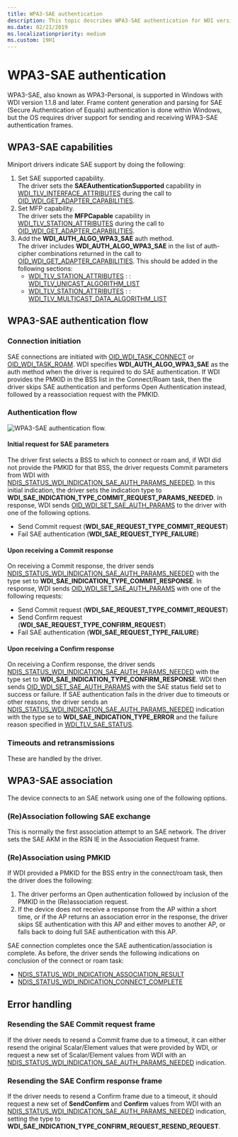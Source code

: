 ```yaml
---
title: WPA3-SAE authentication
description: This topic describes WPA3-SAE authentication for WDI version 1.1.8 and later.
ms.date: 02/21/2019
ms.localizationpriority: medium
ms.custom: 19H1
---
```


# WPA3-SAE authentication

WPA3-SAE, also known as WPA3-Personal, is supported in Windows with WDI version 1.1.8 and later. Frame content generation and parsing for SAE (Secure Authentication of Equals) authentication is done within Windows, but the OS requires driver support for sending and receiving WPA3-SAE authentication frames.

## WPA3-SAE capabilities

Miniport drivers indicate SAE support by doing the following:

1. Set SAE supported capability.  
    The driver sets the **SAEAuthenticationSupported** capability in [WDI_TLV_INTERFACE_ATTRIBUTES](wdi-tlv-interface-attributes.md) during the call to [OID_WDI_GET_ADAPTER_CAPABILITIES](oid-wdi-get-adapter-capabilities.md).
2. Set MFP capability.  
    The driver sets the **MFPCapable** capability in [WDI_TLV_STATION_ATTRIBUTES](wdi-tlv-station-attributes.md) during the call to [OID_WDI_GET_ADAPTER_CAPABILITIES](oid-wdi-get-adapter-capabilities.md).
3. Add the **WDI_AUTH_ALGO_WPA3_SAE** auth method.  
    The driver includes **WDI_AUTH_ALGO_WPA3_SAE** in the list of auth-cipher combinations returned in the call to [OID_WDI_GET_ADAPTER_CAPABILITIES](oid-wdi-get-adapter-capabilities.md). This should be added in the following sections:
    - [WDI_TLV_STATION_ATTRIBUTES](wdi-tlv-station-attributes.md) : : [WDI_TLV_UNICAST_ALGORITHM_LIST](wdi-tlv-unicast-algorithm-list.md)
    - [WDI_TLV_STATION_ATTRIBUTES](wdi-tlv-station-attributes.md) : : [WDI_TLV_MULTICAST_DATA_ALGORITHM_LIST](wdi-tlv-multicast-data-algorithm-list.md)

## WPA3-SAE authentication flow

### Connection initiation

SAE connections are initiated with [OID_WDI_TASK_CONNECT](oid-wdi-task-connect.md) or [OID_WDI_TASK_ROAM](oid-wdi-task-roam.md). WDI specifies **WDI_AUTH_ALGO_WPA3_SAE** as the auth method when the driver is required to do SAE authentication. If WDI provides the PMKID in the BSS list in the Connect/Roam task, then the driver skips SAE authentication and performs Open Authentication instead, followed by a reassociation request with the PMKID.

### Authentication flow

![WPA3-SAE authentication flow.](images/wpa3-sae-authentication-flow.png "WPA3-SAE authentication flow")

#### Initial request for SAE parameters

The driver first selects a BSS to which to connect or roam and, if WDI did not provide the PMKID for that BSS, the driver requests Commit parameters from WDI with [NDIS_STATUS_WDI_INDICATION_SAE_AUTH_PARAMS_NEEDED](ndis-status-wdi-indication-sae-auth-params-needed.md). In this initial indication, the driver sets the indication type to **WDI_SAE_INDICATION_TYPE_COMMIT_REQUEST_PARAMS_NEEDED**. In response, WDI sends [OID_WDI_SET_SAE_AUTH_PARAMS](oid-wdi-set-sae-auth-params.md) to the driver with one of the following options.

- Send Commit request (**WDI_SAE_REQUEST_TYPE_COMMIT_REQUEST**)
- Fail SAE authentication (**WDI_SAE_REQUEST_TYPE_FAILURE**)

#### Upon receiving a Commit response

On receiving a Commit response, the driver sends [NDIS_STATUS_WDI_INDICATION_SAE_AUTH_PARAMS_NEEDED](ndis-status-wdi-indication-sae-auth-params-needed.md) with the type set to **WDI_SAE_INDICATION_TYPE_COMMIT_RESPONSE**. In response, WDI sends [OID_WDI_SET_SAE_AUTH_PARAMS](oid-wdi-set-sae-auth-params.md) with one of the following requests:

- Send Commit request (**WDI_SAE_REQUEST_TYPE_COMMIT_REQUEST**)
- Send Confirm request (**WDI_SAE_REQUEST_TYPE_CONFIRM_REQUEST**)
- Fail SAE authentication (**WDI_SAE_REQUEST_TYPE_FAILURE**)

#### Upon receiving a Confirm response

On receiving a Confirm response, the driver sends [NDIS_STATUS_WDI_INDICATION_SAE_AUTH_PARAMS_NEEDED](ndis-status-wdi-indication-sae-auth-params-needed.md) with the type set to **WDI_SAE_INDICATION_TYPE_CONFIRM_RESPONSE**. WDI then sends [OID_WDI_SET_SAE_AUTH_PARAMS](oid-wdi-set-sae-auth-params.md) with the SAE status field set to success or failure. If SAE authentication fails in the driver due to timeouts or other reasons, the driver sends an [NDIS_STATUS_WDI_INDICATION_SAE_AUTH_PARAMS_NEEDED](ndis-status-wdi-indication-sae-auth-params-needed.md) indication with the type se to **WDI_SAE_INDICATION_TYPE_ERROR** and the failure reason specified in [WDI_TLV_SAE_STATUS](wdi-tlv-sae-status.md).

### Timeouts and retransmissions

These are handled by the driver.

## WPA3-SAE association

The device connects to an SAE network using one of the following options.

### (Re)Association following SAE exchange

This is normally the first association attempt to an SAE network. The driver sets the SAE AKM in the RSN IE in the Association Request frame.

### (Re)Association using PMKID

If WDI provided a PMKID for the BSS entry in the connect/roam task, then the driver does the following:

1. The driver performs an Open authentication followed by inclusion of the PMKID in the (Re)association request.
2. If the device does not receive a response from the AP within a short time, or if the AP returns an association error in the response, the driver skips SE authentication with this AP and either moves to another AP, or falls back to doing full SAE authentication with this AP.

SAE connection completes once the SAE authentication/association is complete. As before, the driver sends the following indications on conclusion of the connect or roam task:

- [NDIS_STATUS_WDI_INDICATION_ASSOCIATION_RESULT](ndis-status-wdi-indication-association-result.md)
- [NDIS_STATUS_WDI_INDICATION_CONNECT_COMPLETE](ndis-status-wdi-indication-connect-complete.md)

## Error handling

### Resending the SAE Commit request frame

If the driver needs to resend a Commit frame due to a timeout, it can either resend the original Scalar/Element values that were provided by WDI, or request a new set of Scalar/Element values from WDI with an [NDIS_STATUS_WDI_INDICATION_SAE_AUTH_PARAMS_NEEDED](ndis-status-wdi-indication-sae-auth-params-needed.md) indication.

### Resending the SAE Confirm response frame

If the driver needs to resend a Confirm frame due to a timeout, it should request a new set of **SendConfirm** and **Confirm** values from WDI with an [NDIS_STATUS_WDI_INDICATION_SAE_AUTH_PARAMS_NEEDED](ndis-status-wdi-indication-sae-auth-params-needed.md) indication, setting the type to **WDI_SAE_INDICATION_TYPE_CONFIRM_REQUEST_RESEND_REQUEST**.
